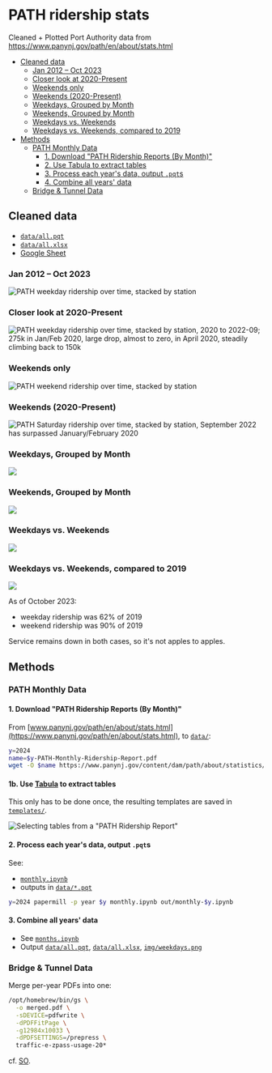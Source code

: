 # PATH ridership stats
Cleaned + Plotted Port Authority data from https://www.panynj.gov/path/en/about/stats.html

- [Cleaned data](#data)
    - [Jan 2012 – Oct 2023](#weekdays)
    - [Closer look at 2020-Present](#weekdays_2020)
    - [Weekends only](#weekends)
    - [Weekends (2020-Present)](#weekdays_2020)
    - [Weekdays, Grouped by Month](#weekday_month_grouped)
    - [Weekends, Grouped by Month](#weekend_month_grouped)
    - [Weekdays vs. Weekends](#week_end_cmp)
    - [Weekdays vs. Weekends, compared to 2019](#week_end_cmp_pct)
- [Methods](#methods)
    - [PATH Monthly Data](#path-data)
        - [1. Download "PATH Ridership Reports (By Month)"](#download-data)
        - [2. Use Tabula to extract tables](#use-tabula)
        - [3. Process each year's data, output `.pqt`s](#process-data)
        - [4. Combine all years' data](#combine-data)
    - [Bridge & Tunnel Data](#bridge_tunnel)

## Cleaned data <a id="data"></a>
- [`data/all.pqt`]
- [`data/all.xlsx`]
- [Google Sheet](https://docs.google.com/spreadsheets/d/1u84kVHEjvqByCu8Jb78D9f7TXbahoOe0/edit)

### Jan 2012 – Oct 2023 <a id="weekdays"></a>
![PATH weekday ridership over time, stacked by station](img/weekdays.png)

### Closer look at 2020-Present <a id="weekdays_2020"></a>
![PATH weekday ridership over time, stacked by station, 2020 to 2022-09; 275k in Jan/Feb 2020, large drop, almost to zero, in April 2020, steadily climbing back to 150k](img/weekdays_2020:.png)

### Weekends only <a id="weekends"></a>
![PATH weekend ridership over time, stacked by station](img/weekends.png)

### Weekends (2020-Present) <a id="weekdays_2020"></a>
![PATH Saturday ridership over time, stacked by station, September 2022 has surpassed January/February 2020](img/weekends_2020:.png)

### Weekdays, Grouped by Month <a id="weekday_month_grouped"></a>
![](img/avg%20weekday_month_grouped.png)

### Weekends, Grouped by Month <a id="weekend_month_grouped"></a>
![](img/avg%20weekend_month_grouped.png)

### Weekdays vs. Weekends <a id="week_end_cmp"></a>
![](img/avg_day_types.png)

### Weekdays vs. Weekends, compared to 2019 <a id="week_end_cmp_pct"></a>
![](img/vs_2019.png)

As of October 2023:
- weekday ridership was 62% of 2019
- weekend ridership was 90% of 2019

Service remains down in both cases, so it's not apples to apples.

## Methods <a id="methods"></a>

### PATH Monthly Data <a id="path-data"></a>

#### 1. Download "PATH Ridership Reports (By Month)" <a id="download-data"></a>
From [www.panynj.gov/path/en/about/stats.html](https://www.panynj.gov/path/en/about/stats.html), to [`data/`](data/):

```bash
y=2024
name=$y-PATH-Monthly-Ridership-Report.pdf
wget -O $name https://www.panynj.gov/content/dam/path/about/statistics/$name
```

#### 1b. Use [Tabula] to extract tables <a id="use-tabula"></a>

This only has to be done once, the resulting templates are saved in [`templates/`](templates).

![Selecting tables from a "PATH Ridership Report"](img/tabula-screenshot.png)

#### 2. Process each year's data, output `.pqt`s <a id="process-data"></a>
See:
- [`monthly.ipynb`](monthly.ipynb)
- outputs in [`data/*.pqt`](data/)

```bash
y=2024 papermill -p year $y monthly.ipynb out/monthly-$y.ipynb
```

#### 3. Combine all years' data <a id="combine-data"></a>
- See [`months.ipynb`](months.ipynb)
- Output [`data/all.pqt`], [`data/all.xlsx`], [`img/weekdays.png`](img/weekdays.png)

### Bridge & Tunnel Data <a id="bridge_tunnel"></a>

Merge per-year PDFs into one:
```bash
/opt/homebrew/bin/gs \
  -o merged.pdf \
  -sDEVICE=pdfwrite \
  -dPDFFitPage \
  -g12984x10033 \
  -dPDFSETTINGS=/prepress \ 
  traffic-e-zpass-usage-20*
```
cf. [SO](https://stackoverflow.com/a/28455147/544236).


[`data/all.pqt`]: data/all.pqt
[`data/all.xlsx`]: data/all.xlsx
[Tabula]: https://tabula.technology/
